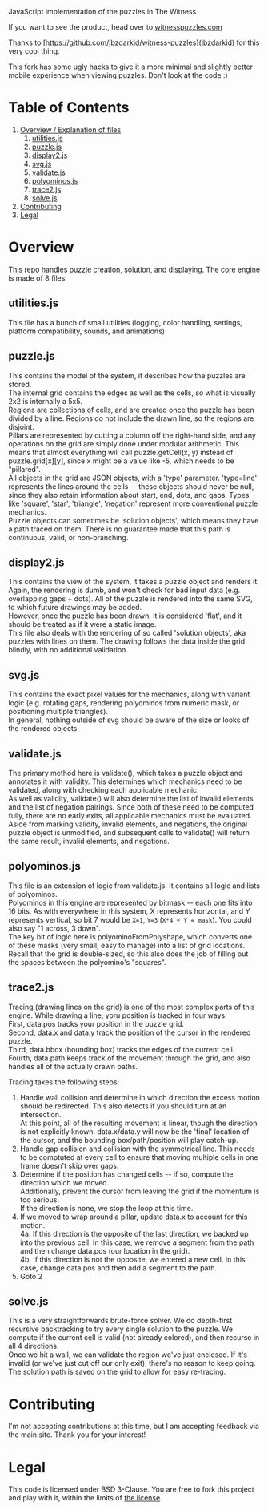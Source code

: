 JavaScript implementation of the puzzles in The Witness

If you want to see the product, head over to [witnesspuzzles.com](https://witnesspuzzles.com)

Thanks to [https://github.com/jbzdarkid/witness-puzzles](jbzdarkid) for this very cool thing.

This fork has some ugly hacks to give it a more minimal and slightly better mobile experience when viewing puzzles. Don't look at the code :)

# Table of Contents
1. [Overview / Explanation of files](#Overview)
    1. [utilities.js](#utilitiesjs)
    1. [puzzle.js](#puzzlejs)
    1. [display2.js](#display2js)
    1. [svg.js](#svgjs)
    1. [validate.js](#validatejs)
    1. [polyominos.js](#polyominosjs)
    1. [trace2.js](#trace2js)
    1. [solve.js](#solvejs)
1. [Contributing](#Contributing)
1. [Legal](#Legal)

# Overview
This repo handles puzzle creation, solution, and displaying. The core engine is made of 8 files:

## utilities.js
This file has a bunch of small utilities (logging, color handling, settings, platform compatibility, sounds, and animations)

## puzzle.js
This contains the model of the system, it describes how the puzzles are stored.  
The internal grid contains the edges as well as the cells, so what is visually 2x2 is internally a 5x5.  
Regions are collections of cells, and are created once the puzzle has been divided by a line. Regions do not include the drawn line, so the regions are disjoint.  
Pillars are represented by cutting a column off the right-hand side, and any operations on the grid are simply done under modular arithmetic. This means that almost everything will call puzzle.getCell(x, y) instead of puzzle.grid[x][y], since x might be a value like -5, which needs to be "pillared".  
All objects in the grid are JSON objects, with a 'type' parameter. 'type=line' represents the lines around the cells -- these objects should never be null, since they also retain information about start, end, dots, and gaps. Types like 'square', 'star', 'triangle', 'negation' represent more conventional puzzle mechanics.  
Puzzle objects can sometimes be 'solution objects', which means they have a path traced on them. There is no guarantee made that this path is continuous, valid, or non-branching.

## display2.js
This contains the view of the system, it takes a puzzle object and renders it. Again, the rendering is dumb, and won't check for bad input data (e.g. overlapping gaps + dots). All of the puzzle is rendered into the same SVG, to which future drawings may be added.  
However, once the puzzle has been drawn, it is considered 'flat', and it should be treated as if it were a static image.  
This file also deals with the rendering of so called 'solution objects', aka puzzles with lines on them. The drawing follows the data inside the grid blindly, with no additional validation.

## svg.js
This contains the exact pixel values for the mechanics, along with variant logic (e.g. rotating gaps, rendering polyominos from numeric mask, or positioning multiple triangles).  
In general, nothing outside of svg should be aware of the size or looks of the rendered objects.

## validate.js
The primary method here is validate(), which takes a puzzle object and annotates it with validity. This determines which mechanics need to be validated, along with checking each applicable mechanic.  
As well as validity, validate() will also determine the list of invalid elements and the list of negation pairings. Since both of these need to be computed fully, there are no early exits, all applicable mechanics must be evaluated.  
Aside from marking validity, invalid elements, and negations, the original puzzle object is unmodified, and subsequent calls to validate() will return the same result, invalid elements, and negations.

## polyominos.js
This file is an extension of logic from validate.js. It contains all logic and lists of polyominos.  
Polyominos in this engine are represented by bitmask -- each one fits into 16 bits. As with everywhere in this system, X represents horizontal, and Y represents vertical, so bit 7 would be `X=1`, `Y=3` (`X*4 + Y = mask`). You could also say "1 across, 3 down".  
The key bit of logic here is polyominoFromPolyshape, which converts one of these masks (very small, easy to manage) into a list of grid locations. Recall that the grid is double-sized, so this also does the job of filling out the spaces between the polyomino's "squares".  

## trace2.js
Tracing (drawing lines on the grid) is one of the most complex parts of this engine. While drawing a line, yoru position is tracked in four ways:  
First, data.pos tracks your position in the puzzle grid.  
Second, data.x and data.y track the position of the cursor in the rendered puzzle.  
Third, data.bbox (bounding box) tracks the edges of the current cell.  
Fourth, data.path keeps track of the movement through the grid, and also handles all of the actually drawn paths.  

Tracing takes the following steps:
1. Handle wall collision and determine in which direction the excess motion should be redirected. This also detects if you should turn at an intersection.  
At this point, all of the resulting movement is linear, though the direction is not explicitly known. data.x/data.y will now be the 'final' location of the cursor, and the bounding box/path/position will play catch-up.  
2. Handle gap collision and collision with the symmetrical line. This needs to be comptuted at every cell to ensure that moving multiple cells in one frame doesn't skip over gaps.  
3. Determine if the position has changed cells -- if so, compute the direction which we moved.  
Additionally, prevent the cursor from leaving the grid if the momentum is too serious.  
If the direction is none, we stop the loop at this time.  
4. If we moved to wrap around a pillar, update data.x to account for this motion.  
  4a. If this direction is the opposite of the last direction, we backed up into the previous cell. In this case, we remove a segment from the path and then change data.pos (our location in the grid).  
  4b. If this direction is not the opposite, we entered a new cell. In this case, change data.pos and then add a segment to the path.  
5. Goto 2  

## solve.js
This is a very straightforwards brute-force solver. We do depth-first recursive backtracking to try every single solution to the puzzle. We compute if the current cell is valid (not already colored), and then recurse in all 4 directions.  
Once we hit a wall, we can validate the region we've just enclosed. If it's invalid (or we've just cut off our only exit), there's no reason to keep going.   
The solution path is saved on the grid to allow for easy re-tracing.

# Contributing
I'm not accepting contributions at this time, but I am accepting feedback via the main site. Thank you for your interest!

# Legal
This code is licensed under BSD 3-Clause. You are free to fork this project and play with it, within the limits of [the license](LICENSE.md).
